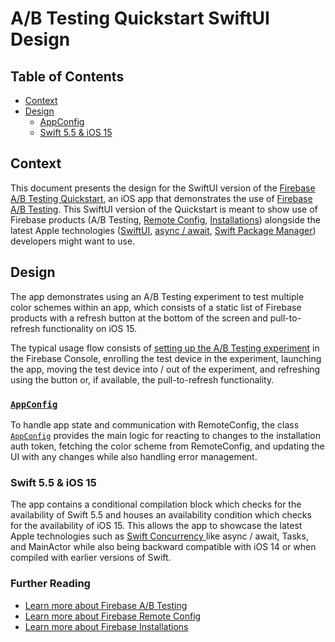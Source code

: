 # A/B Testing Quickstart SwiftUI Design

## Table of Contents
- [Context](#context)
- [Design](#design)
    - [AppConfig](#appconfig)
    - [Swift 5.5 & iOS 15](#swift-55--ios-15)

## Context
This document presents the design for the SwiftUI version of the 
[Firebase A/B Testing Quickstart](..), an iOS app that demonstrates the use of 
[Firebase A/B Testing](https://firebase.google.com/products/ab-testing). This SwiftUI version of 
the Quickstart is meant to show use of Firebase products (A/B Testing, 
[Remote Config](#further-reading), [Installations](#further-reading)) alongside the latest Apple 
technologies ([SwiftUI](https://developer.apple.com/documentation/SwiftUI), 
[async / await](#swift-55--ios-15), [Swift Package Manager](https://swift.org/package-manager)) 
developers might want to use.

## Design
The app demonstrates using an A/B Testing experiment to test multiple color schemes within an app, 
which consists of a static list of Firebase products with a refresh button at the bottom of the 
screen and pull-to-refresh functionality on iOS 15.

The typical usage flow consists of [setting up the A/B Testing experiment](../README.md) in the 
Firebase Console, enrolling the test device in the experiment, launching the app, moving the test 
device into / out of the experiment, and refreshing using the button or, if available, the 
pull-to-refresh functionality.

### [`AppConfig`](SYMBOLS.md#appconfig-1)
To handle app state and communication with RemoteConfig, the class 
[`AppConfig`](SYMBOLS.md#appconfig-1) provides the main logic for reacting to changes to the 
installation auth token, fetching the color scheme from RemoteConfig, and updating the UI with any 
changes while also handling error management.

### Swift 5.5 & iOS 15
The app contains a conditional compilation block which checks for the availability of Swift 5.5 and
 houses an availability condition which checks for the availability of iOS 15. This allows the app 
 to showcase the latest Apple technologies such as [Swift Concurrency
 ](https://developer.apple.com/documentation/swift/swift_standard_library/concurrency) like async /
  await, Tasks, and MainActor while also being backward compatible with iOS 14 or when compiled 
  with earlier versions of Swift.

### Further Reading
- [Learn more about Firebase A/B Testing](https://firebase.google.com/docs/ab-testing)
- [Learn more about Firebase Remote Config](https://firebase.google.com/docs/remote-config)
- [Learn more about Firebase Installations](https://firebase.google.com/docs/projects/manage-installations)